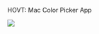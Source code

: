 HOVT: Mac Color Picker App

![](https://github.com/sufian/HOVT-Mac-Color-Picker-App/master/artwork.png)